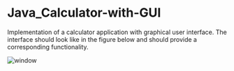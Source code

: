 # Java_Calculator-with-GUI

Implementation of a calculator application with graphical user interface. The interface should look like in the figure below and should provide a corresponding
functionality.

![window](https://user-images.githubusercontent.com/61561356/201125317-eef4d505-a496-45ad-a354-32336f257466.jpg)
